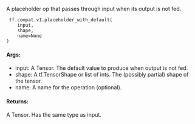 A placeholder op that passes through input when its output is not fed.

```
 tf.compat.v1.placeholder_with_default(
    input,
    shape,
    name=None
)
```
#### Args:
- input: A Tensor. The default value to produce when output is not fed.
- shape: A tf.TensorShape or list of ints. The (possibly partial) shape of the tensor.
- name: A name for the operation (optional).
#### Returns:
A Tensor. Has the same type as input.
